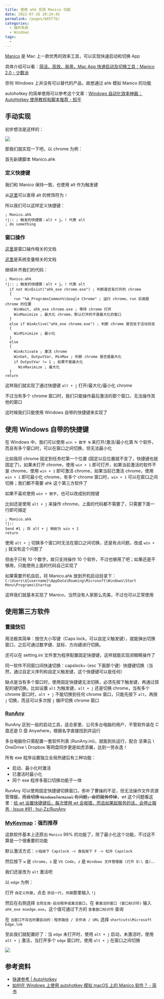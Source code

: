 ```yaml
---
title: 使用 ahk 实现 Manico 功能
date: 2022-07-26 20:24:45
permalink: /pages/b85f76/
categories:
  - 操作系统
  - Windows
tags:
  -
---
```


[Manico](https://manico.im/) 是 Mac 上一款优秀的效率工具，可以实现快速启动和切换 App

具体介绍可以看：[简洁、高效、易用，Mac App 快速启动及切换工具：Manico 2.0 - 少数派](https://sspai.com/post/32457)

奈何 Windows 上并没有可以替代的产品，故想通过 ahk 模拟 Manico 的功能

autohotkey 的简单使用可以参考这个文章：[Windows 自动化效率神器：AutoHotkey 使用教程和脚本推荐 - 知乎](https://zhuanlan.zhihu.com/p/35379309)

## 手动实现

初步想法是这样的：

![](../../.vuepress/public/img/windows/011.png)

那我们就实现一下吧，以 chrome 为例：

首先新建脚本 Manico.ahk

### 定义快捷键

我们和 Manico 保持一致，也使用 alt 作为触发键

从[这里](https://wyagd001.github.io/zh-cn/docs/Hotkeys.htm#Symbols)可以查得 alt 的修饰符为 `!`

所以我们可以这样定义快捷键：

```
; Manico.ahk
!j:: ; 触发的快捷键：alt + j。! 代表 alt
; do something
```

### 窗口操作

[这里](https://wyagd001.github.io/zh-cn/docs/commands/WinActivate.htm)是窗口操作相关的文档

[这里](https://wyagd001.github.io/zh-cn/docs/Variables.htm#os)是系统变量相关的文档

继续补齐我们的代码：

```
; Manico.ahk
!j:: ; 触发的快捷键：alt + j。! 代表 alt
  if not WinExist("ahk_exe chrome.exe") ; 判断是否有打开的 chrome
  {
    run "%A_ProgramsCommon%\Google Chrome" ; 运行 chrome，run 后面是 chrome 的位置
    WinWait, ahk_exe chrome.exe ; 等待 chrome 打开
    WinMaximize ; 最大化 chrome，默认打开的不是最大化的窗口
  }
  else if WinActive("ahk_exe chrome.exe") ; 判断 chrome 是否处于活动状态
  {
    WinMinimize ; 最小化
  }
  else
  {
    WinActivate ; 激活 chrome
    WinGet, OutputVar, MinMax ; 判断 chrome 是否是最大化
    if OutputVar != 1 ; 如果不是最大化
      WinMaximize ; 最大化
  }
return
```

这样我们就实现了通过快捷键 `alt + j` 打开/最大化/最小化 chrome

不过当有多个 chrome 窗口时，我们只能操作最后激活的那个窗口，无法操作其他的窗口

这时候我们只能使用 Windows 自带的快捷键来实现了

## 使用 Windows 自带的快捷键

在 Windows 中，我们可以使用 `win + 数字 N` 来打开/激活/最小化第 N 个软件，而且有多个窗口时，可以在窗口之间切换，但无法最小化

比如我将 chrome 固定到任务栏第一个位置 (固定以后位置就不变了，快捷键也就固定了)，如果未打开 chrome，使用 `win + 1` 即可打开，如果当前激活的软件不是 chrome，使用 `win + 1` 即可激活 chrome，如果当前已激活 chrome，使用 `win + 1` 即可最小化 chrome，有多个 chrome 窗口时，`win + 1` 可以在窗口之间切换；我们都不需要 ahk 这个第三方软件了

如果不喜欢使用 `win + 数字`，也可以改成别的按键

比如还是使用 `alt + j` 来操作 chrome，上面的代码都不需要了，只需要下面一行即可搞定

```
; Manico.ahk
!j::
Send #1 ; 将 alt + j 映射为 win + 1
return
```

使用 `alt + j` 切换多个窗口时无法在窗口之间切换，还是有点问题，改成 `win + j` 就没有这个问题了

但由于只有 10 个数字，故只支持操作 10 个软件，不过也够用了吧；如果还是不够用，只能使用上面的代码自己实现了

如果需要开机自启，将 Manico.ahk 放到开机启动目录下：`C:\Users\${username}\AppData\Roaming\Microsoft\Windows\Start Menu\Programs\Startup`

这样我们就基本实现了 Manico，当然没有人家那么完美，不过也可以正常使用

## 使用第三方软件

### [曹操快切](https://meta.appinn.net/t/topic/34203)

用法极其简单：按住大小写键（Caps lock，可以自定义触发键），就能弹出切换窗口，之后可通过数字键、鼠标、方向键进行切换。

还可以在 setting.ini 文件里为程序配置固定快捷键，这样就能实现闭眼睛操作了

同一软件不同窗口间快速切换：capslock+·（esc 下面那个键）快捷键切换（当然，通过自定义序列和自定义触发键，这个快捷键可以是任何）

缺点是当有多个窗口时，使用固定快捷键无法切换，必须先按下触发键，再通过搭配的键切换。比如设置 `alt` 为触发键，`alt + j` 还是切换 chrome，当有多个 chrome 窗口时，`alt + j` 不能切换到任何 chrome 窗口，只能先按下 `alt`，再按 `j` 切换，而且可以多次按 `j` 循环切换 chrome 窗口

### [RunAny](https://hui-zz.github.io/RunAny/#/)

RunAny 区别一般的启动工具，适合家里、公司多台电脑的用户，不管软件装在 C 盘还是 D 盘 Anywhere，根据名字直接找到并运行

多台电脑你只需配置一套软件列表 (RunAny.ini)，就能到处运行，配合 坚果云 \ OneDrive \ Dropbox 等网盘同步更是如虎添翼，达到一劳永逸！

所有 exe 程序设置独立全局热键后有三种功能：

- 启动、最小化时激活
- 已激活时最小化
- 同个 exe 程序多窗口切换功能于一体

RunAny 可以使用固定快捷键切换窗口，弥补了曹操的不足，但无法操作文件资源管理器，~~而且切换 `WindowsTerminal` 有问题，会把服务停掉~~，wt 这个问题看这里：[给 wt 设置快捷键后，每次使用 wt 会报错，而且如果起服务的话，会停止服务 · Issue #91 · hui-Zz/RunAny](https://github.com/hui-Zz/RunAny/issues/91)

### [MyKeymap](https://xianyukang.com/MyKeymap.html)：强烈推荐

这款软件基本上还原出 `Manico` 99% 的功能了，除了最小化这个功能，不过这不算是一个很重要的功能

默认激活方式：`小指按下 Capslock -> 食指按下 F -> 松开 Capslock`

然后按下 `w` 是 `chrome`，`s` 是 `VS Code`，`z` 是 `Windows 文件管理器 (打开 D:\ 盘)`...

我们还是改为 `alt` 激活吧

以 `edge` 为例：

打开 `自定义热键`，点击 `添加一行`，`热键`那里输入 `!j`

然后在右侧选择 `全局生效-启动程序或激活窗口`，在 `要激活的窗口 (窗口标识符)` 输入 `ahk_exe msedge.exe`，这个值可通过下方的 `查看窗口标识符` 查询

在 `当窗口不存在时要启动的：程序路径 / 文件夹 / URL` 选择 `shortcuts\Microsoft Edge.lnk`

至此我们就配置好了：当 `edge` 未打开时，使用 `alt + j` 启动，未激活时，使用 `alt + j` 激活，当打开多个 `edge` 窗口时，使用 `alt + j` 在窗口之间切换

![](../../.vuepress/public/img/windows/020.png)

## 参考资料

- [快速参考 | AutoHotkey](https://wyagd001.github.io/zh-cn/docs/AutoHotkey.htm)
- [如何在 Windows 上使用 autohotkey 模拟 macOS 上的 Manico 软件？ - 简书](https://www.jianshu.com/p/541b4a6c51bc)
